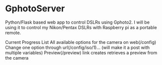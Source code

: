 # GphotoServer
Python/Flask based web app to control DSLRs using Gphoto2.
I will be using it to control my Nikon/Pentax DSLRs with Raspberry pi as a portable remote.

Current Progress
List All available options for the camera on web(/config)
Change one option through url(/config/iso/1)... (will make it a post with multiple variables)
Preview(/preview) link creates retrieves a preview from the camera
